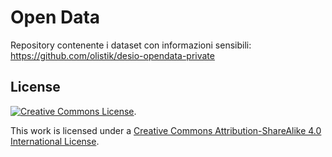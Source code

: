 # Open Data

Repository contenente i dataset con informazioni sensibili: https://github.com/olistik/desio-opendata-private

## License

[![Creative Commons License](https://i.creativecommons.org/l/by-sa/4.0/88x31.png)](http://creativecommons.org/licenses/by-sa/4.0/).

This work is licensed under a [Creative Commons Attribution-ShareAlike 4.0 International License](http://creativecommons.org/licenses/by-sa/4.0/).
